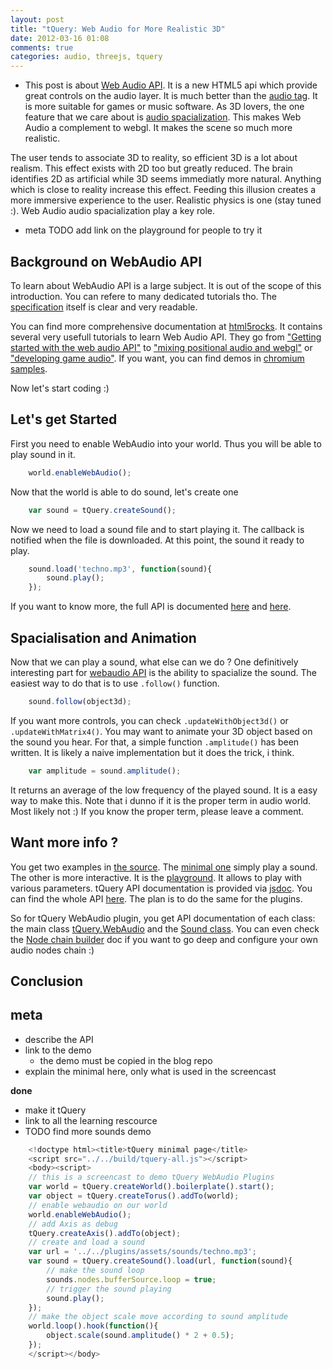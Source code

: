 ```yaml
---
layout: post
title: "tQuery: Web Audio for More Realistic 3D"
date: 2012-03-16 01:08
comments: true
categories: audio, threejs, tquery
---
```


* This post is about
[Web Audio API](https://dvcs.w3.org/hg/audio/raw-file/tip/webaudio/specification.html).
It is a new HTML5 api which provide great controls on the audio layer.
It is much better than the
[audio tag](http://www.w3.org/TR/html5/the-iframe-element.html#the-audio-element).
It is more suitable for games or music software.
As 3D lovers, the one feature that we care about is
[audio spacialization](http://en.wikipedia.org/wiki/3D_audio_effect).
This makes Web Audio a complement to webgl.
It makes the scene so much more realistic.

The user tends to associate 3D to reality, so efficient 3D is a lot about realism.
This effect exists with 2D too but greatly reduced.
The brain identifies 2D as artificial while 3D seems immediatly more natural.
Anything which is close to reality increase this effect.
Feeding this illusion creates a more immersive experience to the user.
Realistic physics is one (stay tuned :).
Web Audio audio spacialization play a key role.

* meta TODO add link on the playground for people to try it


## Background on WebAudio API

To learn about WebAudio API is a large subject.
It is out of the scope of this introduction.
You can refere to many dedicated tutorials tho.
The [specification](https://dvcs.w3.org/hg/audio/raw-file/tip/webaudio/specification.html)
itself is clear and very readable.

You can find more comprehensive documentation at [html5rocks](html://html5rocks.com).
It contains several very usefull tutorials to learn Web Audio API.
They go from
["Getting started with the web audio API"](http://www.html5rocks.com/en/tutorials/webaudio/intro/)
to
["mixing positional audio and webgl"](http://www.html5rocks.com/en/tutorials/webaudio/positional_audio/)
or
["developing game audio"](http://www.html5rocks.com/en/tutorials/webaudio/games/).
If you want, you can find demos in
[chromium samples](http://chromium.googlecode.com/svn/trunk/samples/audio/index.html).

Now let's start coding :)

## Let's get Started

First you need to enable WebAudio into your world. 
Thus you will be able to play sound in it. 

```javascript
    world.enableWebAudio();
```

Now that the world is able to do sound, let's create one

```javascript
    var sound = tQuery.createSound();
```

Now we need to load a sound file and to start playing it. The callback
is notified when the file is downloaded. At this point, the sound
it ready to play.

```javascript
    sound.load('techno.mp3', function(sound){
        sound.play();
    });
```

If you want to know more, the full API is documented 
[here](http://jeromeetienne.github.com/tquery/docs/symbols/tQuery.WebAudio.Sound.html)
and
[here](http://jeromeetienne.github.com/tquery/docs/symbols/tQuery.WebAudio.html).

## Spacialisation and Animation

Now that we can play a sound, what else can we do ? One definitively interesting part for
[webaudio API](https://dvcs.w3.org/hg/audio/raw-file/tip/webaudio/specification.html)
is the ability to spacialize the sound.
The easiest way to do that is to use ```.follow()``` function. 

```javascript
    sound.follow(object3d);
```

If you want more controls, you can check
```.updateWithObject3d()``` or ```.updateWithMatrix4()```.
You may want to animate your 3D object based on the sound you hear.
For that, a simple function ```.amplitude()``` has been written.
It is likely a naive implementation but it does the trick, i think.

```javascript
    var amplitude = sound.amplitude();
```

It returns an average of the low frequency of the played sound.
It is a easy way to make this.
Note that i dunno if it is the proper term in audio world.
Most likely not :)
If you know the proper term, please leave a comment.

## Want more info ?

You get two examples in
[the source](https://github.com/jeromeetienne/tquery/tree/master/plugins/webaudio/examples).
The
[minimal one](http://jeromeetienne.github.com/tquery/plugins/webaudio/examples/)
simply play a sound.
The other is more interactive. It is the
[playground](http://jeromeetienne.github.com/tquery/plugins/webaudio/examples/playground).
It allows to play with various parameters.
tQuery API documentation is provided via
[jsdoc](http://code.google.com/p/jsdoc-toolkit/).
You can find the whole API 
[here](http://jeromeetienne.github.com/tquery/).
The plan is to do the same for the plugins.

So for tQuery WebAudio plugin, you get API documentation of each class: the main class
[tQuery.WebAudio](http://jeromeetienne.github.com/tquery/docs/symbols/tQuery.WebAudio.html)
and the
[Sound class](http://jeromeetienne.github.com/tquery/docs/symbols/tQuery.WebAudio.Sound.html).
You can even check the
[Node chain builder](http://jeromeetienne.github.com/tquery/docs/symbols/tQuery.WebAudio.NodeChainBuilder.html)
doc if you want to go deep and configure your own audio nodes chain :)

## Conclusion



## meta
* describe the API
* link to the demo
  * the demo must be copied in the blog repo
* explain the minimal here, only what is used in the screencast

**done**

* make it tQuery
* link to all the learning rescource
* TODO find more sounds demo


```javascript
    <!doctype html><title>tQuery minimal page</title>
    <script src="../../build/tquery-all.js"></script>
    <body><script>
	// this is a screencast to demo tQuery WebAudio Plugins
	var world = tQuery.createWorld().boilerplate().start();
	var object = tQuery.createTorus().addTo(world);
	// enable webaudio on our world
	world.enableWebAudio();
	// add Axis as debug
	tQuery.createAxis().addTo(object);
	// create and load a sound
	var url	= '../../plugins/assets/sounds/techno.mp3';
	var sound = tQuery.createSound().load(url, function(sound){
		// make the sound loop
		sounds.nodes.bufferSource.loop = true;
		// trigger the sound playing
		sound.play();
	});
	// make the object scale move according to sound amplitude
	world.loop().hook(function(){
		object.scale(sound.amplitude() * 2 + 0.5);
	});
    </script></body>
```

